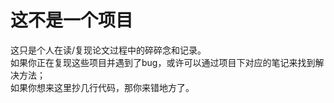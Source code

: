 # 这不是一个项目
这只是个人在读/复现论文过程中的碎碎念和记录。  
如果你正在复现这些项目并遇到了bug，或许可以通过项目下对应的笔记来找到解决方法；  
如果你想来这里抄几行代码，那你来错地方了。
